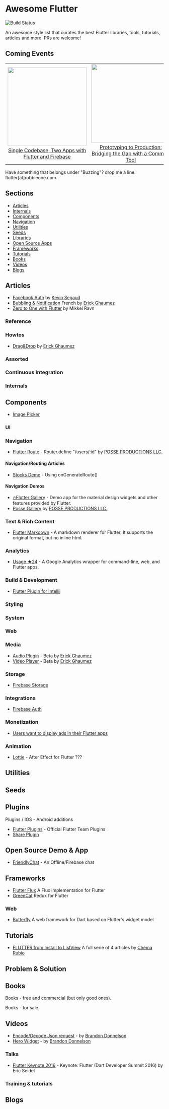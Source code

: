 # Awesome Flutter

<img src="https://flutter.io/images/flutter-mark-square-100.png" alt="Build Status" />

An awesome style list that curates the best Flutter libraries, tools, tutorials, articles and more. PRs are welcome!

## Coming Events

<div style="text-align: center"><table><tr>
    <td style="text-align: center">
        <img src="https://www1-lw.xda-cdn.com/files/2017/03/Google-IO-2017-Agenda-Page-Updated-with-Scheduled-Sessions.png" width="250">
        <a href="https://events.google.com/io/schedule/?section=may-19&sid=496d01fb-2139-4fd6-84b2-e585d1a20e61&track=firebase">
        <br/>
        Single Codebase, Two Apps with Flutter and Firebase
        </a>
    </td>
    <td style="text-align: center">
    <img src="https://www1-lw.xda-cdn.com/files/2017/03/Google-IO-2017-Agenda-Page-Updated-with-Scheduled-Sessions.png" width="250">
        <a href="https://events.google.com/io/schedule/?section=may-19&sid=fed907cf-4b51-4337-8ee0-43bca96dec08">
        <br/>
        Prototyping to Production: Bridging the Gap with a Common Tool
        </a>
    </td>
</tr></table></div>



Have something that belongs under "Buzzing"? drop me a line: flutter[at]robbieone.com.

## Sections

- [Articles](#articles)
- [Internals](#internals)
- [Components](#components)
- [Navigation](#navigation)
- [Utilities](#utilities)
- [Seeds](#seeds)
- [Libraries](#libraries)
- [Open Source Apps](#open-source-apps)
- [Frameworks](#frameworks)
- [Tutorials](#tutorials)
- [Books](#books)
- [Videos](#videos)
- [Blogs](#blogs)


## Articles

- [Facebook Auth](https://medium.com/@segaud.kevin/facebook-oauth-login-flow-with-flutter-9adb717c9f2e) by [Kevin Segaud](https://twitter.com/kevin_segaud)
- [Bubbling & Notification](https://rxlabz.github.io/dart,/flutter/2017/04/26/flutter-notification.html) French by [Erick Ghaumez](https://twitter.com/rxlabz)
- [Zero to One with Flutter](https://medium.com/dartlang/zero-to-one-with-flutter-43b13fd7b354) by Mikkel Ravn

### Reference


### Howtos

- [Drag&Drop](https://github.com/rxlabz/flutter_dropcity) by [Erick Ghaumez](https://twitter.com/rxlabz)

### Assorted


### Continuous Integration

### Internals


## Components

- [Image Picker](https://github.com/flutter/image_picker)

### UI

### Navigation
- [Flutter Route](https://github.com/goposse/flutter-router) - Router.define "/users/:id" by [POSSE PRODUCTIONS LLC.](http://goposse.com)

#### Navigation/Routing Articles
- [Stocks Demo](https://github.com/flutter/flutter/blob/master/examples/stocks/lib/main.dart#L82) - Using onGenerateRoute()

#### Navigation Demos
- [🔥Flutter Gallery](https://github.com/flutter/flutter/tree/master/examples/flutter_gallery) - Demo app for the material design widgets and other features provided by Flutter.
- [Posse Gallery](https://github.com/flutter/posse_gallery) by [POSSE PRODUCTIONS LLC.](http://goposse.com)

### Text & Rich Content

- [Flutter Markdown](https://github.com/flutter/flutter/tree/master/packages/flutter_markdown) - A markdown renderer for Flutter. It supports the original format, but no inline html.

### Analytics

- [Usage ★24](https://github.com/dart-lang/usage) - A Google Analytics wrapper for command-line, web, and Flutter apps.

### Build & Development

- [Flutter Plugin for Intellij](https://github.com/flutter/flutter-intellij)

### Styling

### System


### Web


### Media

- [Audio Plugin](https://github.com/rxlabz/flutter_audio) - Beta by [Erick Ghaumez](https://twitter.com/rxlabz)
- [Video Player](https://github.com/rxlabz/flutter_videoplayer) - Beta by [Erick Ghaumez](https://twitter.com/rxlabz)

### Storage

- [Firebase Storage](https://github.com/flutter/firebase_storage)

### Integrations

- [Firebase Auth](https://github.com/flutter/firebase_auth)

### Monetization

- [Users want to display ads in their Flutter apps](https://github.com/flutter/flutter/issues/8098)

### Animation

- [Lottie](https://github.com/fabiomsr/lottie-flutter) - After Effect for Flutter ???

## Utilities 


## Seeds


## Plugins

Plugins / IOS - Android  additions

- [Flutter Plugins](https://github.com/flutter/plugins/tree/master/packages) - Official Flutter Team Plugins
- [Share Plugin](https://github.com/xster/flutter-plugin-share)

## Open Source Demo & App

- [FriendlyChat](https://github.com/flutter/friendlychat-flutter) - An Offline/Firebase chat

## Frameworks
- [Flutter Flux](https://github.com/jimbeveridge/flutter_flux/blob/master/README.md) A Flux implementation for Flutter
- [GreenCat](https://github.com/alexeieleusis/greencat) Redux for Flutter

### Web
- [Butterfly](https://github.com/yjbanov/butterfly) A web framework for Dart based on Flutter's widget model

## Tutorials

- [FLUTTER from Install to ListView](https://medium.com/@develodroid/flutter-i-intro-and-install-a8bf6dfcc7c8) A full serie of 4 articles by [Chema Rubio](https://twitter.com/develodroid)

## Problem & Solution


## Books

Books - free and commercial (but only good ones).


Books - for sale.


## Videos

- [Encode/Decode Json request](https://www.youtube.com/watch?v=JuQbAKPIYnw&t=83s) - by [Brandon Donnelson](https://twitter.com/branflake2267)
- [Hero Widget](https://www.youtube.com/watch?v=0oq6Ofh2WNg) - by [Brandon Donnelson](https://twitter.com/branflake2267)

### Talks

- [Flutter Keynote 2016](https://www.youtube.com/watch?v=Mx-AllVZ1VY) - Keynote: Flutter (Dart Developer Summit 2016) by Eric Seidel

### Training & tutorials


## Blogs


